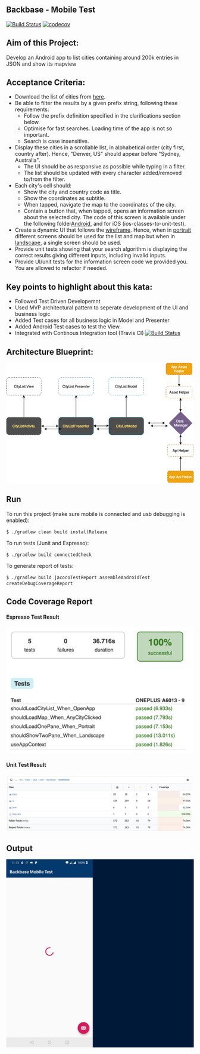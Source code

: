 ## Backbase - Mobile Test
[![Build Status](https://travis-ci.org/ksananth/Backbase-Mobile-test.svg?branch=master)](https://travis-ci.org/ksananth/Backbase-Mobile-test)
[![codecov](https://codecov.io/gh/ksananth/Backbase-Mobile-test/branch/master/graph/badge.svg)](https://codecov.io/gh/ksananth/Backbase-Mobile-test)
## Aim of this Project:
Develop an Android app to list cities containing around 200k entries in JSON and show its mapview

## Acceptance Criteria:
* Download the list of cities from [here](cities.json).
* Be able to filter the results by a given prefix string, following these requirements:
     * Follow the prefix definition specified in the clarifications section below.
     * Optimise for fast searches. Loading time of the app is not so important.
     * Search is case insensitive.
* Display these cities in a scrollable list, in alphabetical order (city first, country after). Hence, "Denver, US" should appear before "Sydney, Australia".
     * The UI should be as responsive as possible while typing in a filter.
     * The list should be updated with every character added/removed to/from the filter.
* Each city's cell should:
     * Show the city and country code as title.
     * Show the coordinates as subtitle.
     * When tapped, navigate the map to the coordinates of the city.
     * Contain a button that, when tapped, opens an information screen about the selected city. The code of this screen is available under the following folder[Android](androidTestClasses), and for iOS (ios-classes-to-unit-test).
* Create a dynamic UI that follows the [wireframe](wireframes). Hence, when in [portrait](wireframes/portrait.png) different screens should be used for the list and map but when in [landscape](wireframes/landscape.png), a single screen should be used.
* Provide unit tests showing that your search algorithm is displaying the correct results giving different inputs, including invalid inputs.
* Provide UI/unit tests for the information screen code we provided you. You are allowed to refactor if needed.

## Key points to highlight about this kata:
* Followed Test Driven Developemnt
* Used MVP architectural pattern to seperate development of the UI and business logic
* Added Test cases for all business logic in Model and Presenter
* Added Android Test cases to test the View.
* Integrated with Continous Integration tool (Travis CI) [![Build Status](https://travis-ci.org/ksananth/Backbase-Mobile-test.svg?branch=master)](https://travis-ci.org/ksananth/Backbase-Mobile-test)

## Architecture Blueprint:
![](https://github.com/ksananth/Backbase-Mobile-test/blob/master/blueprint.png)

## Run
To run this project (make sure mobile is connected and usb debugging is enabled):

```
$ ./gradlew clean build installRelease
```
To run tests (Junit and Espresso):

```
$ ./gradlew build connectedCheck
```

To generate report of tests:

```
$ ./gradlew build jacocoTestReport assembleAndroidTest createDebugCoverageReport
```
## Code Coverage Report
#### Espresso Test Result
![](https://github.com/ksananth/Backbase-Mobile-test/blob/master/espresso_dashboard.png)

#### Unit Test Result
![](https://github.com/ksananth/Backbase-Mobile-test/blob/master/unittest_dashboard.png)

## Output
![](https://github.com/ksananth/Backbase-Mobile-test/blob/master/screenshot.gif)
